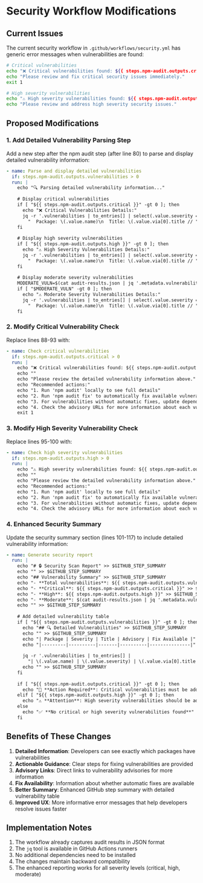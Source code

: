 # Security Workflow Modifications

## Current Issues

The current security workflow in `.github/workflows/security.yml` has generic error messages when vulnerabilities are found:

```bash
# Critical vulnerabilities
echo "❌ Critical vulnerabilities found: ${{ steps.npm-audit.outputs.critical }}"
echo "Please review and fix critical security issues immediately."
exit 1

# High severity vulnerabilities
echo "⚠️ High severity vulnerabilities found: ${{ steps.npm-audit.outputs.high }}"
echo "Please review and address high severity security issues."
```

## Proposed Modifications

### 1. Add Detailed Vulnerability Parsing Step

Add a new step after the npm audit step (after line 80) to parse and display detailed vulnerability information:

```yaml
- name: Parse and display detailed vulnerabilities
  if: steps.npm-audit.outputs.vulnerabilities > 0
  run: |
    echo "🔍 Parsing detailed vulnerability information..."
    
    # Display critical vulnerabilities
    if [ "${{ steps.npm-audit.outputs.critical }}" -gt 0 ]; then
      echo "❌ Critical Vulnerabilities Details:"
      jq -r '.vulnerabilities | to_entries[] | select(.value.severity == "critical") | 
        "  Package: \(.value.name)\n  Title: \(.value.via[0].title // "N/A")\n  URL: \(.value.via[0].url // "N/A")\n  Severity: \(.value.severity)\n  Range: \(.value.range)\n  Fix Available: \(.value.fixAvailable // false)\n  Path: \(.value.nodes[] // "N/A")\n"' audit-results.json
    fi
    
    # Display high severity vulnerabilities
    if [ "${{ steps.npm-audit.outputs.high }}" -gt 0 ]; then
      echo "⚠️ High Severity Vulnerabilities Details:"
      jq -r '.vulnerabilities | to_entries[] | select(.value.severity == "high") | 
        "  Package: \(.value.name)\n  Title: \(.value.via[0].title // "N/A")\n  URL: \(.value.via[0].url // "N/A")\n  Severity: \(.value.severity)\n  Range: \(.value.range)\n  Fix Available: \(.value.fixAvailable // false)\n  Path: \(.value.nodes[] // "N/A")\n"' audit-results.json
    fi
    
    # Display moderate severity vulnerabilities
    MODERATE_VULN=$(cat audit-results.json | jq '.metadata.vulnerabilities.moderate // 0')
    if [ "$MODERATE_VULN" -gt 0 ]; then
      echo "⚠️ Moderate Severity Vulnerabilities Details:"
      jq -r '.vulnerabilities | to_entries[] | select(.value.severity == "moderate") | 
        "  Package: \(.value.name)\n  Title: \(.value.via[0].title // "N/A")\n  URL: \(.value.via[0].url // "N/A")\n  Severity: \(.value.severity)\n  Range: \(.value.range)\n  Fix Available: \(.value.fixAvailable // false)\n  Path: \(.value.nodes[] // "N/A")\n"' audit-results.json
    fi
```

### 2. Modify Critical Vulnerability Check

Replace lines 88-93 with:

```yaml
- name: Check critical vulnerabilities
  if: steps.npm-audit.outputs.critical > 0
  run: |
    echo "❌ Critical vulnerabilities found: ${{ steps.npm-audit.outputs.critical }}"
    echo ""
    echo "Please review the detailed vulnerability information above."
    echo "Recommended actions:"
    echo "1. Run 'npm audit' locally to see full details"
    echo "2. Run 'npm audit fix' to automatically fix available vulnerabilities"
    echo "3. For vulnerabilities without automatic fixes, update dependencies manually"
    echo "4. Check the advisory URLs for more information about each vulnerability"
    exit 1
```

### 3. Modify High Severity Vulnerability Check

Replace lines 95-100 with:

```yaml
- name: Check high severity vulnerabilities
  if: steps.npm-audit.outputs.high > 0
  run: |
    echo "⚠️ High severity vulnerabilities found: ${{ steps.npm-audit.outputs.high }}"
    echo ""
    echo "Please review the detailed vulnerability information above."
    echo "Recommended actions:"
    echo "1. Run 'npm audit' locally to see full details"
    echo "2. Run 'npm audit fix' to automatically fix available vulnerabilities"
    echo "3. For vulnerabilities without automatic fixes, update dependencies manually"
    echo "4. Check the advisory URLs for more information about each vulnerability"
```

### 4. Enhanced Security Summary

Update the security summary section (lines 101-117) to include detailed vulnerability information:

```yaml
- name: Generate security report
  run: |
    echo "# 🔒 Security Scan Report" >> $GITHUB_STEP_SUMMARY
    echo "" >> $GITHUB_STEP_SUMMARY
    echo "## Vulnerability Summary" >> $GITHUB_STEP_SUMMARY
    echo "- **Total vulnerabilities**: ${{ steps.npm-audit.outputs.vulnerabilities }}" >> $GITHUB_STEP_SUMMARY
    echo "- **Critical**: ${{ steps.npm-audit.outputs.critical }}" >> $GITHUB_STEP_SUMMARY
    echo "- **High**: ${{ steps.npm-audit.outputs.high }}" >> $GITHUB_STEP_SUMMARY
    echo "- **Moderate**: $(cat audit-results.json | jq '.metadata.vulnerabilities.moderate // 0')" >> $GITHUB_STEP_SUMMARY
    echo "" >> $GITHUB_STEP_SUMMARY
    
    # Add detailed vulnerability table
    if [ "${{ steps.npm-audit.outputs.vulnerabilities }}" -gt 0 ]; then
      echo "## 🔍 Detailed Vulnerabilities" >> $GITHUB_STEP_SUMMARY
      echo "" >> $GITHUB_STEP_SUMMARY
      echo "| Package | Severity | Title | Advisory | Fix Available |" >> $GITHUB_STEP_SUMMARY
      echo "|---------|----------|-------|----------|---------------|" >> $GITHUB_STEP_SUMMARY
      
      jq -r '.vulnerabilities | to_entries[] | 
        "| \(.value.name) | \(.value.severity) | \(.value.via[0].title // "N/A") | [\(.value.via[0].source // "N/A")](${{ .value.via[0].url // "#" }}) | \(.value.fixAvailable // false) |"' audit-results.json >> $GITHUB_STEP_SUMMARY
      echo "" >> $GITHUB_STEP_SUMMARY
    fi
    
    if [ "${{ steps.npm-audit.outputs.critical }}" -gt 0 ]; then
      echo "🚨 **Action Required**: Critical vulnerabilities must be addressed immediately!" >> $GITHUB_STEP_SUMMARY
    elif [ "${{ steps.npm-audit.outputs.high }}" -gt 0 ]; then
      echo "⚠️ **Attention**: High severity vulnerabilities should be addressed soon." >> $GITHUB_STEP_SUMMARY
    else
      echo "✅ **No critical or high severity vulnerabilities found**" >> $GITHUB_STEP_SUMMARY
    fi
```

## Benefits of These Changes

1. **Detailed Information**: Developers can see exactly which packages have vulnerabilities
2. **Actionable Guidance**: Clear steps for fixing vulnerabilities are provided
3. **Advisory Links**: Direct links to vulnerability advisories for more information
4. **Fix Availability**: Information about whether automatic fixes are available
5. **Better Summary**: Enhanced GitHub step summary with detailed vulnerability table
6. **Improved UX**: More informative error messages that help developers resolve issues faster

## Implementation Notes

1. The workflow already captures audit results in JSON format
2. The `jq` tool is available in GitHub Actions runners
3. No additional dependencies need to be installed
4. The changes maintain backward compatibility
5. The enhanced reporting works for all severity levels (critical, high, moderate)